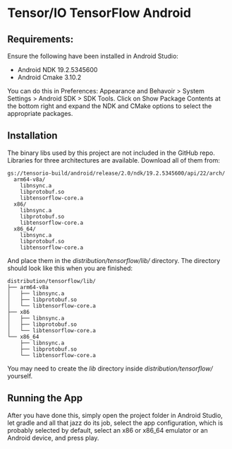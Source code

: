 # Tensor/IO TensorFlow Android

## Requirements:

Ensure the following have been installed in Android Studio:

- Android NDK 19.2.5345600
- Android Cmake 3.10.2

You can do this in Preferences: Appearance and Behavoir > System Settings > Android SDK > SDK Tools. Click on Show Package Contents at the bottom right and expand the NDK and CMake options to select the appropriate packages.

## Installation

The binary libs used by this project are not included in the GitHub repo. Libraries for three architectures are available. Download all of them from:

```
gs://tensorio-build/android/release/2.0/ndk/19.2.5345600/api/22/arch/
  arm64-v8a/
    libnsync.a
    libprotobuf.so
    libtensorflow-core.a
  x86/
    libnsync.a
    libprotobuf.so
    libtensorflow-core.a
  x86_64/
    libnsync.a
    libprotobuf.so
    libtensorflow-core.a
```

And place them in the *distribution/tensorflow/lib/* directory. The directory should look like this when you are finished:

```
distribution/tensorflow/lib/
├── arm64-v8a
│   ├── libnsync.a
│   ├── libprotobuf.so
│   └── libtensorflow-core.a
├── x86
│   ├── libnsync.a
│   ├── libprotobuf.so
│   └── libtensorflow-core.a
└── x86_64
    ├── libnsync.a
    ├── libprotobuf.so
    └── libtensorflow-core.a
```

You may need to create the *lib* directory inside *distribution/tensorflow/* yourself.

## Running the App

After you have done this, simply open the project folder in Android Studio, let gradle and all that jazz do its job, select the app configuration, which is probably selected by default, select an x86 or x86_64 emulator or an Android device, and press play.